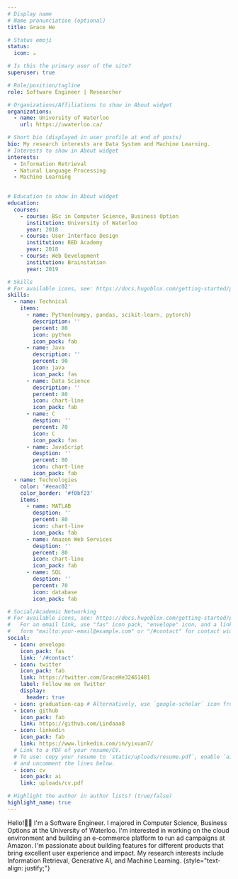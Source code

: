 ```yaml
---
# Display name
# Name pronunciation (optional)
title: Grace He

# Status emoji
status:
  icon: ☕️

# Is this the primary user of the site?
superuser: true

# Role/position/tagline
role: Software Engineer | Researcher

# Organizations/Affiliations to show in About widget
organizations:
  - name: University of Waterloo
    url: https://uwaterloo.ca/

# Short bio (displayed in user profile at end of posts)
bio: My research interests are Data System and Machine Learning.
# Interests to show in About widget
interests:
  - Information Retrieval
  - Natural Language Processing
  - Machine Learning
  

# Education to show in About widget
education:
  courses:
    - course: BSc in Computer Science, Business Option
      institution: University of Waterloo
      year: 2018
    - course: User Interface Design
      institution: RED Academy
      year: 2018
    - course: Web Development
      institution: Brainstation
      year: 2019

# Skills
# For available icons, see: https://docs.hugoblox.com/getting-started/page-builder/#icons
skills:
  - name: Technical
    items:
      - name: Python(numpy, pandas, scikit-learn, pytorch)
        description: ''
        percent: 80
        icon: python
        icon_pack: fab
      - name: Java
        description: ''
        percent: 90
        icon: java
        icon_pack: fas
      - name: Data Science
        description: ''
        percent: 80
        icon: chart-line
        icon_pack: fab
      - name: C
        desption: ''
        percent: 70
        icon: C
        icon_pack: fas
      - name: JavaScript
        desption: ''
        percent: 80
        icon: chart-line
        icon_pack: fab
  - name: Technologies
    color: '#eeac02'
    color_border: '#f0bf23'
    items:
      - name: MATLAB
        desption: ''
        percent: 80
        icon: chart-line
        icon_pack: fab
      - name: Amazon Web Services
        desption: ''
        percent: 80
        icon: chart-line
        icon_pack: fab
      - name: SQL
        desption: ''
        percent: 70
        icon: database
        icon_pack: fab

# Social/Academic Networking
# For available icons, see: https://docs.hugoblox.com/getting-started/page-builder/#icons
#   For an email link, use "fas" icon pack, "envelope" icon, and a link in the
#   form "mailto:your-email@example.com" or "/#contact" for contact widget.
social:
  - icon: envelope
    icon_pack: fas
    link: '/#contact'
  - icon: twitter
    icon_pack: fab
    link: https://twitter.com/GraceHe32461481
    label: Follow me on Twitter
    display:
      header: true
  - icon: graduation-cap # Alternatively, use `google-scholar` icon from `ai` icon pack
  - icon: github
    icon_pack: fab
    link: https://github.com/Lindaaa8
  - icon: linkedin
    icon_pack: fab
    link: https://www.linkedin.com/in/yixuan7/
  # Link to a PDF of your resume/CV.
  # To use: copy your resume to `static/uploads/resume.pdf`, enable `ai` icons in `params.yaml`,
  # and uncomment the lines below.
  - icon: cv
    icon_pack: ai
    link: uploads/cv.pdf

# Highlight the author in author lists? (true/false)
highlight_name: true
---
```


Hello!👋🏻
I'm a Software Engineer. I majored in Computer Science, Business Options at the University of Waterloo. I'm interested in working on the cloud environment and building an e-commerce platform to run ad campaigns at Amazon. I'm passionate about building features for different products that bring excellent user experience and impact. My research interests include Information Retrieval, Generative AI, and Machine Learning.
{style="text-align: justify;"}
